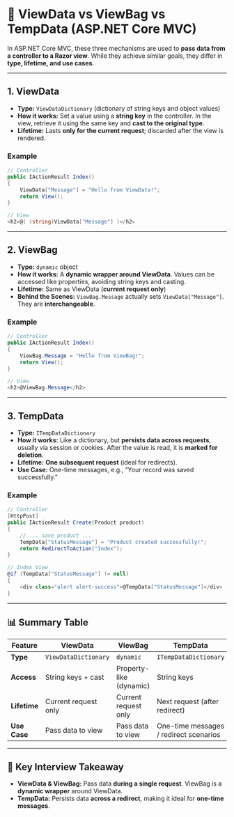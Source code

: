 # 🔹 ViewData vs ViewBag vs TempData (ASP.NET Core MVC)

In ASP.NET Core MVC, these three mechanisms are used to **pass data from a controller to a Razor view**.
While they achieve similar goals, they differ in **type, lifetime, and use cases**.

---

## 1. ViewData

* **Type:** `ViewDataDictionary` (dictionary of string keys and object values)
* **How it works:** Set a value using a **string key** in the controller. In the view, retrieve it using the same key and **cast to the original type**.
* **Lifetime:** Lasts **only for the current request**; discarded after the view is rendered.

### **Example**

```csharp
// Controller
public IActionResult Index()
{
    ViewData["Message"] = "Hello from ViewData!";
    return View();
}

// View
<h2>@( (string)ViewData["Message"] )</h2>
```

---

## 2. ViewBag

* **Type:** `dynamic` object
* **How it works:** A **dynamic wrapper around ViewData**. Values can be accessed like properties, avoiding string keys and casting.
* **Lifetime:** Same as ViewData (**current request only**)
* **Behind the Scenes:** `ViewBag.Message` actually sets `ViewData["Message"]`. They are **interchangeable**.

### **Example**

```csharp
// Controller
public IActionResult Index()
{
    ViewBag.Message = "Hello from ViewBag!";
    return View();
}

// View
<h2>@ViewBag.Message</h2>
```

---

## 3. TempData

* **Type:** `ITempDataDictionary`
* **How it works:** Like a dictionary, but **persists data across requests**, usually via session or cookies. After the value is read, it is **marked for deletion**.
* **Lifetime:** **One subsequent request** (ideal for redirects).
* **Use Case:** One-time messages, e.g., “Your record was saved successfully.”

### **Example**

```csharp
// Controller
[HttpPost]
public IActionResult Create(Product product)
{
    // ... save product ...
    TempData["StatusMessage"] = "Product created successfully!";
    return RedirectToAction("Index"); 
}

// Index View
@if (TempData["StatusMessage"] != null)
{
    <div class="alert alert-success">@TempData["StatusMessage"]</div>
}
```

---

## 📊 Summary Table

| Feature      | ViewData             | ViewBag                 | TempData                               |
| ------------ | -------------------- | ----------------------- | -------------------------------------- |
| **Type**     | `ViewDataDictionary` | `dynamic`               | `ITempDataDictionary`                  |
| **Access**   | String keys + cast   | Property-like (dynamic) | String keys                            |
| **Lifetime** | Current request only | Current request only    | Next request (after redirect)          |
| **Use Case** | Pass data to view    | Pass data to view       | One-time messages / redirect scenarios |

---

## 🧠 Key Interview Takeaway

* **ViewData & ViewBag:** Pass data **during a single request**. ViewBag is a **dynamic wrapper** around ViewData.
* **TempData:** Persists data **across a redirect**, making it ideal for **one-time messages**.

